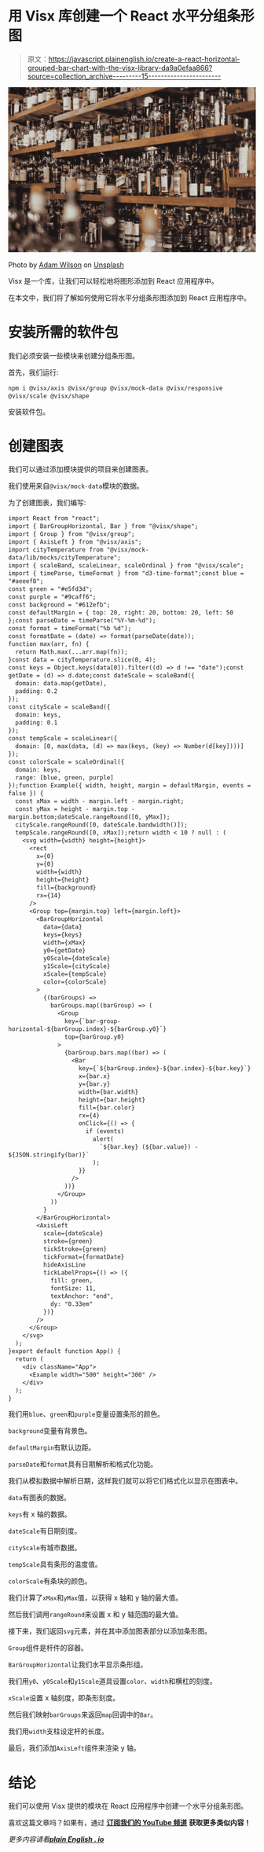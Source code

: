 # 用 Visx 库创建一个 React 水平分组条形图

> 原文：<https://javascript.plainenglish.io/create-a-react-horizontal-grouped-bar-chart-with-the-visx-library-da9a0efaa866?source=collection_archive---------15----------------------->

![](img/0ede457d9a36f4741bb54654338167c7.png)

Photo by [Adam Wilson](https://unsplash.com/@fourcolourblack?utm_source=medium&utm_medium=referral) on [Unsplash](https://unsplash.com?utm_source=medium&utm_medium=referral)

Visx 是一个库，让我们可以轻松地将图形添加到 React 应用程序中。

在本文中，我们将了解如何使用它将水平分组条形图添加到 React 应用程序中。

# 安装所需的软件包

我们必须安装一些模块来创建分组条形图。

首先，我们运行:

```
npm i @visx/axis @visx/group @visx/mock-data @visx/responsive @visx/scale @visx/shape
```

安装软件包。

# 创建图表

我们可以通过添加模块提供的项目来创建图表。

我们使用来自`@visx/mock-data`模块的数据。

为了创建图表，我们编写:

```
import React from "react";
import { BarGroupHorizontal, Bar } from "@visx/shape";
import { Group } from "@visx/group";
import { AxisLeft } from "@visx/axis";
import cityTemperature from "@visx/mock-data/lib/mocks/cityTemperature";
import { scaleBand, scaleLinear, scaleOrdinal } from "@visx/scale";
import { timeParse, timeFormat } from "d3-time-format";const blue = "#aeeef8";
const green = "#e5fd3d";
const purple = "#9caff6";
const background = "#612efb";
const defaultMargin = { top: 20, right: 20, bottom: 20, left: 50 };const parseDate = timeParse("%Y-%m-%d");
const format = timeFormat("%b %d");
const formatDate = (date) => format(parseDate(date));
function max(arr, fn) {
  return Math.max(...arr.map(fn));
}const data = cityTemperature.slice(0, 4);
const keys = Object.keys(data[0]).filter((d) => d !== "date");const getDate = (d) => d.date;const dateScale = scaleBand({
  domain: data.map(getDate),
  padding: 0.2
});
const cityScale = scaleBand({
  domain: keys,
  padding: 0.1
});
const tempScale = scaleLinear({
  domain: [0, max(data, (d) => max(keys, (key) => Number(d[key])))]
});
const colorScale = scaleOrdinal({
  domain: keys,
  range: [blue, green, purple]
});function Example({ width, height, margin = defaultMargin, events = false }) {
  const xMax = width - margin.left - margin.right;
  const yMax = height - margin.top - margin.bottom;dateScale.rangeRound([0, yMax]);
  cityScale.rangeRound([0, dateScale.bandwidth()]);
  tempScale.rangeRound([0, xMax]);return width < 10 ? null : (
    <svg width={width} height={height}>
      <rect
        x={0}
        y={0}
        width={width}
        height={height}
        fill={background}
        rx={14}
      />
      <Group top={margin.top} left={margin.left}>
        <BarGroupHorizontal
          data={data}
          keys={keys}
          width={xMax}
          y0={getDate}
          y0Scale={dateScale}
          y1Scale={cityScale}
          xScale={tempScale}
          color={colorScale}
        >
          {(barGroups) =>
            barGroups.map((barGroup) => (
              <Group
                key={`bar-group-horizontal-${barGroup.index}-${barGroup.y0}`}
                top={barGroup.y0}
              >
                {barGroup.bars.map((bar) => (
                  <Bar
                    key={`${barGroup.index}-${bar.index}-${bar.key}`}
                    x={bar.x}
                    y={bar.y}
                    width={bar.width}
                    height={bar.height}
                    fill={bar.color}
                    rx={4}
                    onClick={() => {
                      if (events)
                        alert(
                          `${bar.key} (${bar.value}) - ${JSON.stringify(bar)}`
                        );
                    }}
                  />
                ))}
              </Group>
            ))
          }
        </BarGroupHorizontal>
        <AxisLeft
          scale={dateScale}
          stroke={green}
          tickStroke={green}
          tickFormat={formatDate}
          hideAxisLine
          tickLabelProps={() => ({
            fill: green,
            fontSize: 11,
            textAnchor: "end",
            dy: "0.33em"
          })}
        />
      </Group>
    </svg>
  );
}export default function App() {
  return (
    <div className="App">
      <Example width="500" height="300" />
    </div>
  );
}
```

我们用`blue`、`green`和`purple`变量设置条形的颜色。

`background`变量有背景色。

`defaultMargin`有默认边距。

`parseDate`和`format`具有日期解析和格式化功能。

我们从模拟数据中解析日期，这样我们就可以将它们格式化以显示在图表中。

`data`有图表的数据。

`keys`有 x 轴的数据。

`dateScale`有日期刻度。

`cityScale`有城市数据。

`tempScale`具有条形的温度值。

`colorScale`有条块的颜色。

我们计算了`xMax`和`yMax`值，以获得 x 轴和 y 轴的最大值。

然后我们调用`rangeRound`来设置 x 和 y 轴范围的最大值。

接下来，我们返回`svg`元素，并在其中添加图表部分以添加条形图。

`Group`组件是杆件的容器。

`BarGroupHorizontal`让我们水平显示条形组。

我们用`y0`、`y0Scale`和`y1Scale`道具设置`color`、`width`和横杠的刻度。

`xScale`设置 x 轴刻度，即条形刻度。

然后我们映射`barGroups`来返回`map`回调中的`Bar`。

我们用`width`支柱设定杆的长度。

最后，我们添加`AxisLeft`组件来渲染 y 轴。

# 结论

我们可以使用 Visx 提供的模块在 React 应用程序中创建一个水平分组条形图。

喜欢这篇文章吗？如果有，通过 [**订阅我们的 YouTube 频道**](https://www.youtube.com/channel/UCtipWUghju290NWcn8jhyAw?sub_confirmation=true) **获取更多类似内容！**

*更多内容请看*[***plain English . io***](https://plainenglish.io/)
